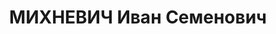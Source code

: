 ---
title: МИХНЕВИЧ Иван Семенович
description: "Род. 21.09.1897, с. Залесное Копаткевичского р-на Мозырского округа,\
  \ белорус. Звание: полковник. \n  Награды: 29.08.1936 - знак «Почетный работник\
  \ ВЧК—ОГПУ (XV)», нач. ОБП УПВО НКВД УССР | полковник. \n  нач. ОБП УПВО НКВД УССР,\
  \ уволен 28.10.1937. Арестован 03.09.1937. Осужден 20.11.1937. Орган, вынесший решение\
  \ — ВКВС СССР. Решение: ВМН. Реабилитирован 23.05.1956."
---